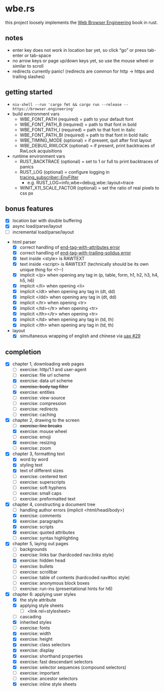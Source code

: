 wbe.rs
======

this project loosely implements the [Web Browser Engineering](https://browser.engineering) book in rust.

## notes

* enter key does not work in location bar yet, so click “go” or press tab-enter or tab-space
* no arrow keys or page up/down keys yet, so use the mouse wheel or similar to scroll
* redirects currently panic! (redirects are common for http → https and trailing slashes)

## getting started

* `nix-shell --run 'cargo fmt && cargo run --release -- https://browser.engineering'`
* build environment vars
    * WBE_FONT_PATH (required) = path to your default font
    * WBE_FONT_PATH_B (required) = path to that font in bold
    * WBE_FONT_PATH_I (required) = path to that font in italic
    * WBE_FONT_PATH_BI (required) = path to that font in bold italic
    * WBE_TIMING_MODE (optional) = if present, quit after first layout
    * WBE_DEBUG_RWLOCK (optional) = if present, print backtraces of RwLock acquisitions
* runtime environment vars
    * RUST_BACKTRACE (optional) = set to 1 or full to print backtraces of panics
    * RUST_LOG (optional) = configure logging in [tracing_subscriber::EnvFilter](https://docs.rs/tracing-subscriber/0.3.16/tracing_subscriber/filter/struct.EnvFilter.html)
        * e.g. RUST_LOG=info,wbe=debug,wbe::layout=trace
    * WINIT_X11_SCALE_FACTOR (optional) = set the ratio of real pixels to css px

## bonus features

* [x] location bar with double buffering
* [x] async load/parse/layout
* [ ] incremental load/parse/layout
* html parser
    * [x] correct handling of [end-tag-with-attributes error](https://html.spec.whatwg.org/#parse-error-end-tag-with-attributes)
    * [x] correct handling of [end-tag-with-trailing-solidus error](https://html.spec.whatwg.org/#parse-error-end-tag-with-trailing-solidus)
    * [x] text inside \<style> is RAWTEXT
    * [x] text inside \<script> is RAWTEXT (technically should be its own unique thing for \<!--)
    * [x] implicit \</p> when opening any tag in (p, table, form, h1, h2, h3, h4, h5, h6)
    * [x] implicit \</li> when opening \<li>
    * [x] implicit \</dt> when opening any tag in (dt, dd)
    * [x] implicit \</dd> when opening any tag in (dt, dd)
    * [x] implicit \</tr> when opening \<tr>
    * [x] implicit \</td>\</tr> when opening \<tr>
    * [x] implicit \</th>\</tr> when opening \<tr>
    * [x] implicit \</td> when opening any tag in (td, th)
    * [x] implicit \</th> when opening any tag in (td, th)
* layout
    * [x] simultaneous wrapping of english and chinese via [uax #29](https://crates.io/crates/unicode-segmentation)

## completion

* [x] chapter 1, downloading web pages
    * [ ] exercise: http/1.1 and user-agent
    * [ ] exercise: file url scheme
    * [x] exercise: data url scheme
    * [ ] ~~exercise: body tag filter~~
    * [x] exercise: entities
    * [ ] exercise: view-source
    * [ ] exercise: compression
    * [ ] exercise: redirects
    * [ ] exercise: caching
* [x] chapter 2, drawing to the screen
    * [ ] ~~exercise: line breaks~~
    * [x] exercise: mouse wheel
    * [ ] exercise: emoji
    * [x] exercise: resizing
    * [ ] exercise: zoom
* [x] chapter 3, formatting text
    * [x] word by word
    * [x] styling text
    * [x] text of different sizes
    * [ ] exercise: centered text
    * [ ] exercise: superscripts
    * [ ] exercise: soft hyphens
    * [ ] exercise: small caps
    * [ ] exercise: preformatted text
* [x] chapter 4, constructing a document tree
    * [ ] handling author errors (implicit \<html/head/body>)
    * [x] exercise: comments
    * [x] exercise: paragraphs
    * [x] exercise: scripts
    * [x] exercise: quoted attributes
    * [ ] exercise: syntax highlighting
* [x] chapter 5, laying out pages
    * [ ] backgrounds
    * [ ] exercise: links bar (hardcoded nav.links style)
    * [x] exercise: hidden head
    * [ ] exercise: bullets
    * [ ] exercise: scrollbar
    * [ ] exercise: table of contents (hardcoded nav#toc style)
    * [ ] exercise: anonymous block boxes
    * [ ] exercise: run-ins (presentational hints for h6)
* [x] chapter 6: applying user styles
    * [x] the style attribute
    * [x] applying style sheets
        * [ ] \<link rel=stylesheet>
    * [ ] cascading
    * [x] inherited styles
    * [ ] exercise: fonts
    * [x] exercise: width
    * [x] exercise: height
    * [x] exercise: class selectors
    * [x] exercise: display
    * [x] exercise: shorthand properties
    * [x] exercise: fast descendant selectors
    * [x] exercise: selector sequences (compound selectors)
    * [ ] exercise: important
    * [ ] exercise: ancestor selectors
    * [x] exercise: inline style sheets
